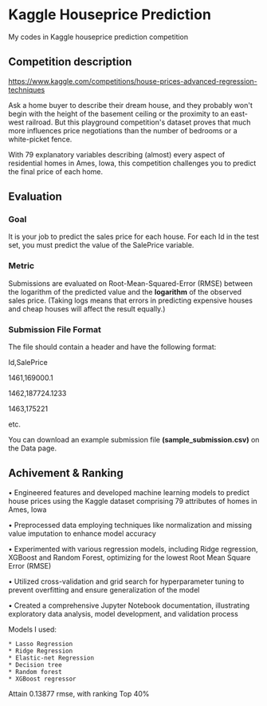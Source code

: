 # Kaggle Houseprice Prediction
My codes in Kaggle houseprice prediction competition


## Competition description 

https://www.kaggle.com/competitions/house-prices-advanced-regression-techniques

Ask a home buyer to describe their dream house, and they probably won't begin with the height of the basement ceiling or the proximity to an east-west railroad. But this playground competition's dataset proves that much more influences price negotiations than the number of bedrooms or a white-picket fence.

With 79 explanatory variables describing (almost) every aspect of residential homes in Ames, Iowa, this competition challenges you to predict the final price of each home.

## Evaluation
### Goal

It is your job to predict the sales price for each house. For each Id in the test set, you must predict the value of the SalePrice variable. 

### Metric

Submissions are evaluated on Root-Mean-Squared-Error (RMSE) between the logarithm of the predicted value and the **logarithm** of the observed sales price. (Taking logs means that errors in predicting expensive houses and cheap houses will affect the result equally.)

### Submission File Format

The file should contain a header and have the following format:

Id,SalePrice

1461,169000.1

1462,187724.1233

1463,175221

etc.

You can download an example submission file **(sample_submission.csv)** on the Data page.


## Achivement & Ranking
• Engineered features and developed machine learning models to predict house prices using the Kaggle dataset comprising 79 attributes of homes in Ames, Iowa

• Preprocessed data employing techniques like normalization and missing value imputation to enhance model accuracy

• Experimented with various regression models, including Ridge regression, XGBoost and Random Forest, optimizing for the lowest Root Mean Square Error (RMSE)

• Utilized cross-validation and grid search for hyperparameter tuning to prevent overfitting and ensure generalization of the model

• Created a comprehensive Jupyter Notebook documentation, illustrating exploratory data analysis, model development, and validation process

Models I used: 

    * Lasso Regression
    * Ridge Regression
    * Elastic-net Regression
    * Decision tree
    * Random forest
    * XGBoost regressor

Attain 0.13877 rmse, with ranking Top 40%
